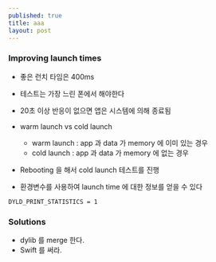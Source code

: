 ```yaml
---
published: true
title: aaa
layout: post
---
```

### Improving launch times
* 좋은 런치 타임은 400ms
* 테스트는 가장 느린 폰에서 해야한다
* 20초 이상 반응이 없으면 앱은 시스템에 의해 종료됨

* warm launch vs cold launch
  * warm launch : app 과 data 가 memory 에 이미 있는 경우
  * cold launch : app 과 data 가 memory 에 없는 경우

* Rebooting 을 해서 cold launch 테스트를 진행

* 환경변수를 사용하여 launch time 에 대한 정보를 얻을 수 있다
```
DYLD_PRINT_STATISTICS = 1
```

### Solutions
* dylib 를 merge 한다.
* Swift 를 써라. 
